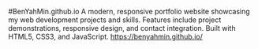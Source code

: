 #BenYahMin.github.io
A modern, responsive portfolio website showcasing my web development projects and skills. Features include project demonstrations, responsive design, and contact integration. Built with HTML5, CSS3, and JavaScript.
https://benyahmin.github.io/
